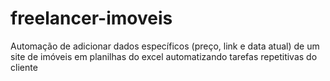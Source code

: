 # freelancer-imoveis
Automação de adicionar dados específicos (preço, link e data atual) de um site de imóveis em planilhas do excel automatizando tarefas repetitivas do cliente
